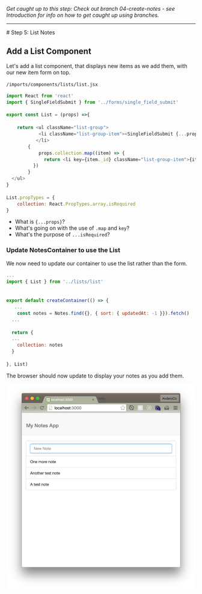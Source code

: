 _Get caught up to this step: Check out branch 04-create-notes - see Introduction for info on how to get caught up using branches._
<hr>
# Step 5: List Notes

## Add a List Component
Let's add a list component, that displays new items as we add them, with our new item form on top.

``` /imports/components/lists/list.jsx ```

```js
import React from 'react'
import { SingleFieldSubmit } from '../forms/single_field_submit'

export const List = (props) =>{

	return <ul className="list-group">
    	    <li className="list-group-item"><SingleFieldSubmit {...props} />
    	   </li>
	    { 
	    	props.collection.map((item) => {
	 	      return <li key={item._id} className="list-group-item">{item.content}</li>
	      })
	    }
  </ul>
}

List.propTypes = {
	collection: React.PropTypes.array.isRequired
}
```

 - What is ``` {...props} ```?
 - What's going on with the use of ```.map``` and ```key```?
 - What's the purpose of ``` ...isRequired ```?

### Update NotesContainer to use the List

We now need to update our container to use the list rather than the form.

```js
...
import { List } from '../lists/list'


export default createContainer(() => {
   ...
	const notes = Notes.find({}, { sort: { updatedAt: -1 }}).fetch()	
  ...
  
  return {
  ...
    collection: notes
  }

}, List)

```

The browser should now update to display your notes as you add them.


![Adding notes to the list](images/add-notes-to-list.png)


